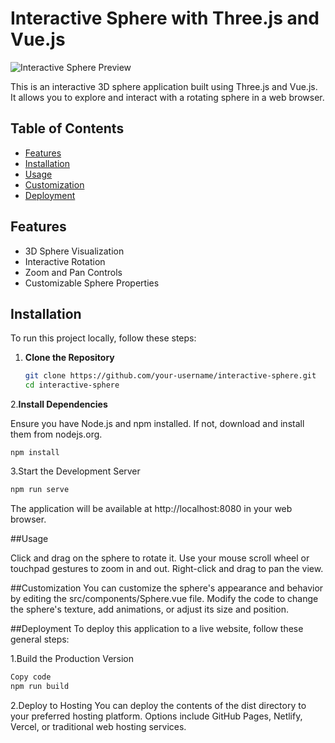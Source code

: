# Interactive Sphere with Three.js and Vue.js

![Interactive Sphere Preview](demo.gif)

This is an interactive 3D sphere application built using Three.js and Vue.js. It allows you to explore and interact with a rotating sphere in a web browser.

## Table of Contents

- [Features](#features)
- [Installation](#installation)
- [Usage](#usage)
- [Customization](#customization)
- [Deployment](#deployment)

## Features

- 3D Sphere Visualization
- Interactive Rotation
- Zoom and Pan Controls
- Customizable Sphere Properties

## Installation

To run this project locally, follow these steps:

1. **Clone the Repository**

   ```bash
   git clone https://github.com/your-username/interactive-sphere.git
   cd interactive-sphere
   
2.**Install Dependencies**

Ensure you have Node.js and npm installed. If not, download and install them from nodejs.org.

```
npm install
```
3.Start the Development Server

```bash
npm run serve
```
The application will be available at http://localhost:8080 in your web browser.

##Usage

Click and drag on the sphere to rotate it.
Use your mouse scroll wheel or touchpad gestures to zoom in and out.
Right-click and drag to pan the view.

##Customization
You can customize the sphere's appearance and behavior by editing the src/components/Sphere.vue file. Modify the code to change the sphere's texture, add animations, or adjust its size and position.

##Deployment
To deploy this application to a live website, follow these general steps:

1.Build the Production Version

```bash
Copy code
npm run build

```
2.Deploy to Hosting
You can deploy the contents of the dist directory to your preferred hosting platform. Options include GitHub Pages, Netlify, Vercel, or traditional web hosting services.

